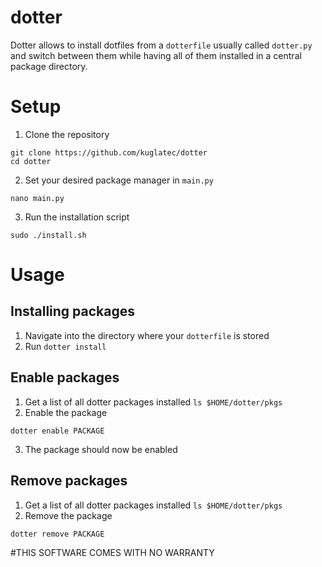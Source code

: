 # dotter
Dotter allows to install dotfiles from a `dotterfile` usually called `dotter.py` and switch between them while having all of them installed in a central package directory.
# Setup
1. Clone the repository
```
git clone https://github.com/kuglatec/dotter
cd dotter
```
2. Set your desired package manager in `main.py`
```
nano main.py
```
3. Run the installation script
```
sudo ./install.sh
```
# Usage
## Installing packages
1. Navigate into the directory where your `dotterfile` is stored
2. Run ```dotter install```
## Enable packages
1. Get a list of all dotter packages installed
```ls $HOME/dotter/pkgs```
2. Enable the package
```
dotter enable PACKAGE
```
3. The package should now be enabled
## Remove packages
1. Get a list of all dotter packages installed
```ls $HOME/dotter/pkgs```
2. Remove the package
```
dotter remove PACKAGE
```
#THIS SOFTWARE COMES WITH NO WARRANTY
